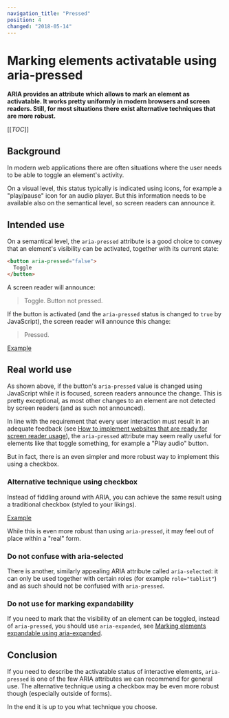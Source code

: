 ```yaml
---
navigation_title: "Pressed"
position: 4
changed: "2018-05-14"
---
```


# Marking elements activatable using aria-pressed

**ARIA provides an attribute which allows to mark an element as activatable. It works pretty uniformly in modern browsers and screen readers. Still, for most situations there exist alternative techniques that are more robust.**

[[_TOC_]]

## Background

In modern web applications there are often situations where the user needs to be able to toggle an element's activity.

On a visual level, this status typically is indicated using icons, for example a "play/pause" icon for an audio player. But this information needs to be available also on the semantical level, so screen readers can announce it.

## Intended use

On a semantical level, the `aria-pressed` attribute is a good choice to convey that an element's visibility can be activated, together with its current state:

```html
<button aria-pressed="false">
  Toggle
</button>
```

A screen reader will announce:

> Toggle. Button not pressed.

If the button is activated (and the `aria-pressed` status is changed to `true` by JavaScript), the screen reader will announce this change:

> Pressed.

[Example](_examples/marking-an-element-togglable-using-aria-pressed)

## Real world use

As shown above, if the button's `aria-pressed` value is changed using JavaScript while it is focused, screen readers announce the change. This is pretty exceptional, as most other changes to an element are not detected by screen readers (and as such not announced).

In line with the requirement that every user interaction must result in an adequate feedback (see [How to implement websites that are ready for screen reader usage](/knowledge/screen-readers/how-to-implement)), the `aria-pressed` attribute may seem really useful for elements like that toggle something, for example a "Play audio" button.

But in fact, there is an even simpler and more robust way to implement this using a checkbox.

### Alternative technique using checkbox

Instead of fiddling around with ARIA, you can achieve the same result using a traditional checkbox (styled to your likings).

[Example](_examples/marking-an-element-toggleable-using-a-checkbox)

While this is even more robust than using `aria-pressed`, it may feel out of place within a "real" form.

### Do not confuse with aria-selected

There is another, similarly appealing ARIA attribute called `aria-selected`: it can only be used together with certain roles (for example `role="tablist"`) and as such should not be confused with `aria-pressed`.

### Do not use for marking expandability

If you need to mark that the visibility of an element can be toggled, instead of `aria-pressed`, you should use `aria-expanded`, see [Marking elements expandable using aria-expanded](/examples/sensible-aria-usage/expanded).

## Conclusion

If you need to describe the activatable status of interactive elements, `aria-pressed` is one of the few ARIA attributes we can recommend for general use. The alternative technique using a checkbox may be even more robust though (especially outside of forms).

In the end it is up to you what technique you choose.
